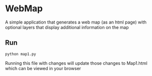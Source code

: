 # WebMap
A simple application that generates a web map (as an html page) with optional layers that display additional information on the map

## Run
`python map1.py`

Running this file with changes will update those changes to Map1.html which can be viewed in your browser
